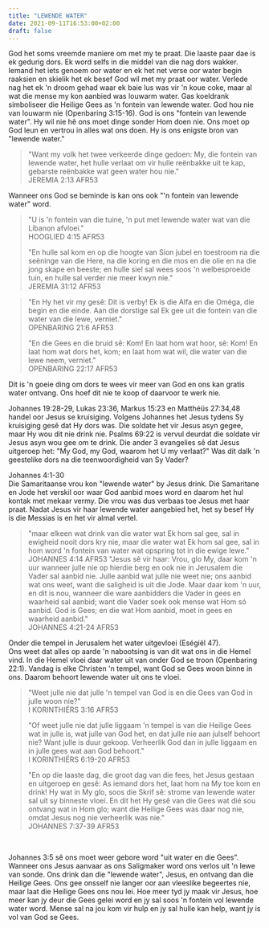 ```yaml
---
title: "LEWENDE WATER"
date: 2021-09-11T16:53:00+02:00
draft: false
---
```

God het soms vreemde maniere om met my te praat. Die laaste paar dae is ek gedurig dors. Ek word selfs in die middel van die nag dors wakker. Iemand het iets genoem oor water en ek het net verse oor water begin raaksien en skielik het ek besef God wil met my praat oor water. Verlede nag het ek 'n droom gehad waar ek baie lus was vir 'n koue coke, maar al wat die mense my kon aanbied was louwarm water. Gas koeldrank simboliseer die Heilige Gees as 'n fontein van lewende water. God hou nie van louwarm nie (Openbaring 3:15-16). God is ons "fontein van lewende water". Hy wil nie hê ons moet dinge sonder Hom doen nie. Ons moet op God leun en vertrou in alles wat ons doen. Hy is ons enigste bron van "lewende water."
> "Want my volk het twee verkeerde dinge gedoen: My, die fontein van lewende water, het hulle verlaat om vir hulle reënbakke uit te kap, gebarste reënbakke wat geen water hou nie."  
> ‭‭JEREMIA‬ ‭2:13‬ ‭AFR53‬‬

Wanneer ons God se beminde is kan ons ook "'n fontein van lewende water" word.
> "U is 'n fontein van die tuine, 'n put met lewende water wat van die Líbanon afvloei."  
> ‭‭HOOGLIED‬ ‭4:15‬ ‭AFR53‬‬
>
> "En hulle sal kom en op die hoogte van Sion jubel en toestroom na die seëninge van die Here, na die koring en die mos en die olie en na die jong skape en beeste; en hulle siel sal wees soos 'n welbesproeide tuin, en hulle sal verder nie meer kwyn nie."  
> ‭‭JEREMIA‬ ‭31:12‬ ‭AFR53‬‬

> "En Hy het vir my gesê: Dit is verby! Ek is die Alfa en die Oméga, die begin en die einde. Aan die dorstige sal Ek gee uit die fontein van die water van die lewe, verniet."  
> ‭‭OPENBARING‬ ‭21:6‬ ‭AFR53‬‬
>
> "En die Gees en die bruid sê: Kom! En laat hom wat hoor, sê: Kom! En laat hom wat dors het, kom; en laat hom wat wil, die water van die lewe neem, verniet."  
> ‭‭OPENBARING‬ ‭22:17‬ AFR53

Dit is 'n goeie ding om dors te wees vir meer van God en ons kan gratis water ontvang. Ons hoef dit nie te koop of daarvoor te werk nie.

Johannes 19:28-29, Lukas 23:36, Markus 15:23 en Matthéüs 27:34,48 handel oor Jesus se kruisiging. Volgens Johannes het Jesus tydens Sy kruisiging gesê dat Hy dors was. Die soldate het vir Jesus asyn gegee, maar Hy wou dit nie drink nie. Psalms 69:22 is vervul deurdat die soldate vir Jesus asyn wou gee om te drink. Die ander 3 evangelies sê dat Jesus uitgeroep het: "My God, my God, waarom het U my verlaat?" Was dit dalk 'n geestelike dors na die teenwoordigheid van Sy Vader?

Johannes 4:1-30  
Die Samaritaanse vrou kon "lewende water" by Jesus drink. Die Samaritane en Jode het verskil oor waar God aanbid moes word en daarom het hul kontak met mekaar vermy. Die vrou was dus verbaas toe Jesus met haar praat. Nadat Jesus vir haar lewende water aangebied het, het sy besef Hy is die Messias is en het vir almal vertel.
> "maar elkeen wat drink van die water wat Ek hom sal gee, sal in ewigheid nooit dors kry nie, maar die water wat Ek hom sal gee, sal in hom word 'n fontein van water wat opspring tot in die ewige lewe."  
> ‭‭JOHANNES‬ ‭4:14‬ ‭AFR53‬‬
> "Jesus sê vir haar: Vrou, glo My, daar kom 'n uur wanneer julle nie op hierdie berg en ook nie in Jerusalem die Vader sal aanbid nie. Julle aanbid wat julle nie weet nie; ons aanbid wat ons weet, want die saligheid is uit die Jode. Maar daar kom 'n uur, en dit is nou, wanneer die ware aanbidders die Vader in gees en waarheid sal aanbid; want die Vader soek ook mense wat Hom só aanbid. God is Gees; en die wat Hom aanbid, moet in gees en waarheid aanbid."  
> ‭‭JOHANNES‬ ‭4:21-24‬ ‭AFR53

Onder die tempel in Jerusalem het water uitgevloei (Eségiël 47).  
Ons weet dat alles op aarde 'n nabootsing is van dit wat ons in die Hemel vind. In die Hemel vloei daar water uit van onder God se troon (Openbaring 22:1). Vandag is elke Christen 'n tempel, want God se Gees woon binne in ons. Daarom behoort lewende water uit ons te vloei.
> "Weet julle nie dat julle 'n tempel van God is en die Gees van God in julle woon nie?"  
> ‭‭I KORINTHIËRS‬ ‭3:16‬ ‭AFR53‬‬
>
> "Of weet julle nie dat julle liggaam 'n tempel is van die Heilige Gees wat in julle is, wat julle van God het, en dat julle nie aan julself behoort nie? Want julle is duur gekoop. Verheerlik God dan in julle liggaam en in julle gees wat aan God behoort."  
> ‭‭I KORINTHIËRS‬ ‭6:19-20‬ ‭AFR53‬‬
>
> "En op die laaste dag, die groot dag van die fees, het Jesus gestaan en uitgeroep en gesê: As iemand dors het, laat hom na My toe kom en drink! Hy wat in My glo, soos die Skrif sê: strome van lewende water sal uit sy binneste vloei. En dit het Hy gesê van die Gees wat dié sou ontvang wat in Hom glo; want die Heilige Gees was daar nog nie, omdat Jesus nog nie verheerlik was nie."  
> ‭‭JOHANNES‬ ‭7:37-39‬ ‭AFR53‬‬

<br />

Johannes 3:5 sê ons moet weer gebore word "uit water en die Gees".  
Wanneer ons Jesus aanvaar as ons Saligmaker word ons verlos uit 'n lewe van sonde. Ons drink dan die "lewende water", Jesus, en ontvang dan die Heilige Gees. Ons gee onsself nie langer oor aan vleeslike begeertes nie, maar laat die Heilige Gees ons nou lei. Hoe meer tyd jy maak vir Jesus, hoe meer kan jy deur die Gees gelei word en jy sal soos 'n fontein vol lewende water word. Mense sal na jou kom vir hulp en jy sal hulle kan help, want jy is vol van God se Gees.
